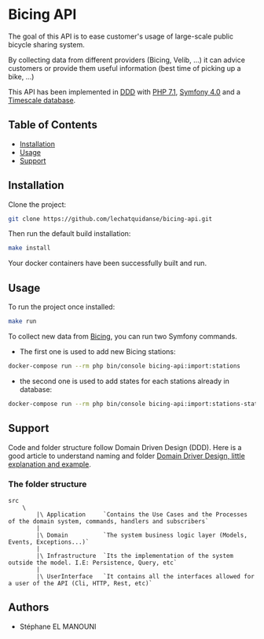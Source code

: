 # Bicing API

The goal of this API is to ease customer's usage of large-scale public bicycle sharing system.

By collecting data from different providers (Bicing, Velib, ...) it can advice customers or provide them useful information (best time of picking up a bike, ...)

This API has been implemented in [DDD][wiki-DDD] with [PHP 7.1][PHP], [Symfony 4.0][symfony] and a [Timescale database][timescale].


## Table of Contents

- [Installation](#installation)
- [Usage](#usage)
- [Support](#support)

## Installation

Clone the project:
```bash
git clone https://github.com/lechatquidanse/bicing-api.git
```

Then run the default build installation:

```bash
make install
```

Your docker containers have been successfully built and run.


## Usage

To run the project once installed:

```bash
make run
```

To collect new data from [Bicing][Bicing], you can run two Symfony commands.

- The first one is used to add new Bicing stations:
```bash
docker-compose run --rm php bin/console bicing-api:import:stations
```

- the second one is used to add states for each stations already in database:
```bash
docker-compose run --rm php bin/console bicing-api:import:stations-states
```


## Support

Code and folder structure follow Domain Driven Design (DDD).
Here is a good article to understand naming and folder [Domain Driver Design, little explanation and example](https://jorgearco.com/ddd-with-symfony/).

### The folder structure

    src
        \
            |\ Application     `Contains the Use Cases and the Processes of the domain system, commands, handlers and subscribers`
            |
            |\ Domain          `The system business logic layer (Models, Events, Exceptions...)`
            |
            |\ Infrastructure  `Its the implementation of the system outside the model. I.E: Persistence, Query, etc`
            |
            |\ UserInterface   `It contains all the interfaces allowed for a user of the API (Cli, HTTP, Rest, etc)`



[wiki-DDD]: https://en.wikipedia.org/wiki/Domain-driven_design
[PHP]: http://php.net/
[symfony]: http://symfony.com/
[timescale]: http://www.timescale.com/
[Bicing]: https://www.bicing.cat/

Authors
-------

* Stéphane EL MANOUNI
